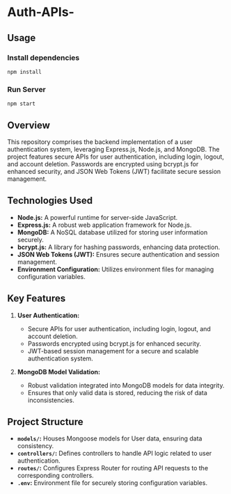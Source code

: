 # Auth-APIs-
## Usage

### Install dependencies
```
npm install
```

### Run Server 
```
npm start
```
## Overview

This repository comprises the backend implementation of a user authentication system, leveraging Express.js, Node.js, and MongoDB. The project features secure APIs for user authentication, including login, logout, and account deletion. Passwords are encrypted using bcrypt.js for enhanced security, and JSON Web Tokens (JWT) facilitate secure session management.

## Technologies Used

- **Node.js:** A powerful runtime for server-side JavaScript.
- **Express.js:** A robust web application framework for Node.js.
- **MongoDB:** A NoSQL database utilized for storing user information securely.
- **bcrypt.js:** A library for hashing passwords, enhancing data protection.
- **JSON Web Tokens (JWT):** Ensures secure authentication and session management.
- **Environment Configuration:** Utilizes environment files for managing configuration variables.

## Key Features

1. **User Authentication:**
   - Secure APIs for user authentication, including login, logout, and account deletion.
   - Passwords encrypted using bcrypt.js for enhanced security.
   - JWT-based session management for a secure and scalable authentication system.

2. **MongoDB Model Validation:**
   - Robust validation integrated into MongoDB models for data integrity.
   - Ensures that only valid data is stored, reducing the risk of data inconsistencies.

## Project Structure

- **`models/`:** Houses Mongoose models for User data, ensuring data consistency.
- **`controllers/`:** Defines controllers to handle API logic related to user authentication.
- **`routes/`:** Configures Express Router for routing API requests to the corresponding controllers.
- **`.env`:** Environment file for securely storing configuration variables.

